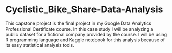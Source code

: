 # Cyclistic_Bike_Share-Data-Analysis
This capstone project is the final project in my Google Data Analytics Professional Certificate course. In this case study I will be analyzing a public dataset for a fictional company provided by the course. I will be using R programming language and Kaggle notebook for this analysis because of its easy statistical analysis tools.
